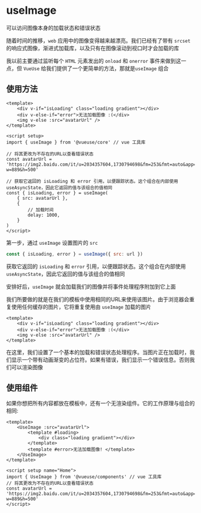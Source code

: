 # useImage
可以访问图像本身的加载状态和错误状态

随着时间的推移，`web` 应用中的图像变得越来越漂亮。我们已经有了带有 `srcset` 的响应式图像，渐进式加载库，以及只有在图像滚动到视口时才会加载的库

我以前主要通过监听每个 `HTML` 元素发出的 `onload` 和 `onerror` 事件来做到这一点，但 `VueUse` 给我们提供了一个更简单的方法，那就是`useImage` 组合

## 使用方法
``` vue
<template>
	<div v-if="isLoading" class="loading gradient"></div>
    <div v-else-if="error">无法加载图像 :(</div>
    <img v-else :src="avatarUrl" />
</template>

<script setup>
import { useImage } from '@vueuse/core' // vue 工具库

// 将其更改为不存在的URL以查看错误状态
const avatarUrl = 'https://img2.baidu.com/it/u=2034357604,1730794698&fm=253&fmt=auto&app=138&f=JPEG?w=889&h=500'

// 获取它返回的 isLoading 和 error 引用，以便跟踪状态。这个组合在内部使用 useAsyncState，因此它返回的值与该组合的值相同
const { isLoading, error } = useImage(
	{ src: avatarUrl },
	{
		// 加载时间
		delay: 1000,
	}
)
</script>
```

第一步，通过 `useImage` 设置图片的 `src`
``` js
const { isLoading, error } = useImage({ src: url })
```

获取它返回的 `isLoading` 和 `error` 引用，以便跟踪状态。这个组合在内部使用 `useAsyncState`，因此它返回的值与该组合的值相同

安排好后，`useImage` 就会加载我们的图像并将事件处理程序附加到它上面

我们所要做的就是在我们的模板中使用相同的URL来使用该图片。由于浏览器会重复使用任何缓存的图片，它将重复使用由 `useImage` 加载的图片

``` vue
<template>
	<div v-if="isLoading" class="loading gradient"></div>
    <div v-else-if="error">无法加载图像 :(</div>
    <img v-else :src="avatarUrl" />
</template>
```

在这里，我们设置了一个基本的加载和错误状态处理程序。当图片正在加载时，我们显示一个带有动画渐变的占位符。如果有错误，我们显示一个错误信息。否则我们可以渲染图像

## 使用组件
如果你想把所有内容都放在模板中，还有一个无渲染组件。它的工作原理与组合的相同:

``` vue
<template>
    <UseImage :src="avatarUrl">
        <template #loading>
            <div class="loading gradient"></div>
        </template>
        <template #error>无法加载图像! </template>
    </UseImage>
</template>

<script setup name="Home">
import { UseImage } from '@vueuse/components' // vue 工具库
// 将其更改为不存在的URL以查看错误状态
const avatarUrl = 'https://img2.baidu.com/it/u=2034357604,1730794698&fm=253&fmt=auto&app=138&f=JPEG?w=889&h=500'
</script>
```